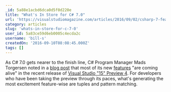```yaml
---
_id: 5a88e1acbd6dca0d5f0d220e
title: "What's In Store for C# 7.0"
url: 'https://visualstudiomagazine.com/articles/2016/09/02/csharp-7-features-vs-2015-preview-4.aspx'
category: articles
slug: 'whats-in-store-for-c-7-0'
user_id: 5a83ce59d6eb0005c4ecda2c
username: 'bill-s'
createdOn: '2016-09-10T08:08:45.000Z'
tags: []
---
```


As C# 7.0 gets nearer to the finish line, C# Program Manager Mads Torgersen noted in a <a href="https://blogs.msdn.microsoft.com/dotnet/2016/08/24/whats-new-in-csharp-7-0/" target="_blank">blog post</a> that most of its new <a href="http://stackoverflow.com/documentation/c%23/1936/c-sharp-7-0-features#t=201608261706191518032" target="_blank">features</a> "are coming alive" in the recent release of <a href="https://visualstudiomagazine.com/articles/2016/08/23/visual-studio-15-preview-4.aspx" target="_blank">Visual Studio "15" Preview 4</a>. For developers who have been taking the preview through its paces, what's generating the most excitement feature-wise are tuples and pattern matching.
